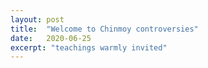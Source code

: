 ```yaml
---
layout: post
title:  "Welcome to Chinmoy controversies"
date:   2020-06-25
excerpt: "teachings warmly invited"
---
```


